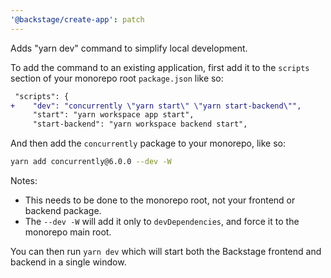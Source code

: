```yaml
---
'@backstage/create-app': patch
---
```


Adds "yarn dev" command to simplify local development.

To add the command to an existing application, first add it to the `scripts`
section of your monorepo root `package.json` like so:

```diff
 "scripts": {
+    "dev": "concurrently \"yarn start\" \"yarn start-backend\"",
     "start": "yarn workspace app start",
     "start-backend": "yarn workspace backend start",
```

And then add the `concurrently` package to your monorepo, like so:

```sh
yarn add concurrently@6.0.0 --dev -W
```

Notes:

- This needs to be done to the monorepo root, not your frontend or backend package.
- The `--dev -W` will add it only to `devDependencies`, and force it to the monorepo main root.

You can then run `yarn dev` which will start both the Backstage frontend and backend in a single window.
